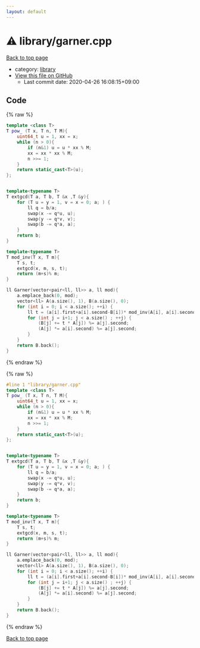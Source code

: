 ```yaml
---
layout: default
---
```


<!-- mathjax config similar to math.stackexchange -->
<script type="text/javascript" async
  src="https://cdnjs.cloudflare.com/ajax/libs/mathjax/2.7.5/MathJax.js?config=TeX-MML-AM_CHTML">
</script>
<script type="text/x-mathjax-config">
  MathJax.Hub.Config({
    TeX: { equationNumbers: { autoNumber: "AMS" }},
    tex2jax: {
      inlineMath: [ ['$','$'] ],
      processEscapes: true
    },
    "HTML-CSS": { matchFontHeight: false },
    displayAlign: "left",
    displayIndent: "2em"
  });
</script>

<script type="text/javascript" src="https://cdnjs.cloudflare.com/ajax/libs/jquery/3.4.1/jquery.min.js"></script>
<script src="https://cdn.jsdelivr.net/npm/jquery-balloon-js@1.1.2/jquery.balloon.min.js" integrity="sha256-ZEYs9VrgAeNuPvs15E39OsyOJaIkXEEt10fzxJ20+2I=" crossorigin="anonymous"></script>
<script type="text/javascript" src="../../assets/js/copy-button.js"></script>
<link rel="stylesheet" href="../../assets/css/copy-button.css" />


# :warning: library/garner.cpp

<a href="../../index.html">Back to top page</a>

* category: <a href="../../index.html#d521f765a49c72507257a2620612ee96">library</a>
* <a href="{{ site.github.repository_url }}/blob/master/library/garner.cpp">View this file on GitHub</a>
    - Last commit date: 2020-04-26 16:08:15+09:00




## Code

<a id="unbundled"></a>
{% raw %}
```cpp
template <class T>
T pow_ (T x, T n, T M){
    uint64_t u = 1, xx = x;
    while (n > 0){
        if (n&1) u = u * xx % M;
        xx = xx * xx % M;
        n >>= 1;
    }
    return static_cast<T>(u);
};


template<typename T>
T extgcd(T a, T b, T &x ,T &y){
    for (T u = y = 1, v = x = 0; a; ) {
        ll q = b/a;
        swap(x -= q*u, u);
        swap(y -= q*v, v);
        swap(b -= q*a, a);
    }
    return b;
}

template<typename T>
T mod_inv(T x, T m){
    T s, t;
    extgcd(x, m, s, t);
    return (m+s)% m;
}

ll Garner(vector<pair<ll, ll>> a, ll mod){
    a.emplace_back(0, mod);
    vector<ll> A(a.size(), 1), B(a.size(), 0);
    for (int i = 0; i < a.size(); ++i) {
        ll t = (a[i].first+a[i].second-B[i])* mod_inv(A[i], a[i].second) % a[i].second;
        for (int j = i+1; j < a.size() ; ++j) {
            (B[j] += t * A[j]) %= a[j].second;
            (A[j] *= a[i].second) %= a[j].second;
        }
    }
    return B.back();
}

```
{% endraw %}

<a id="bundled"></a>
{% raw %}
```cpp
#line 1 "library/garner.cpp"
template <class T>
T pow_ (T x, T n, T M){
    uint64_t u = 1, xx = x;
    while (n > 0){
        if (n&1) u = u * xx % M;
        xx = xx * xx % M;
        n >>= 1;
    }
    return static_cast<T>(u);
};


template<typename T>
T extgcd(T a, T b, T &x ,T &y){
    for (T u = y = 1, v = x = 0; a; ) {
        ll q = b/a;
        swap(x -= q*u, u);
        swap(y -= q*v, v);
        swap(b -= q*a, a);
    }
    return b;
}

template<typename T>
T mod_inv(T x, T m){
    T s, t;
    extgcd(x, m, s, t);
    return (m+s)% m;
}

ll Garner(vector<pair<ll, ll>> a, ll mod){
    a.emplace_back(0, mod);
    vector<ll> A(a.size(), 1), B(a.size(), 0);
    for (int i = 0; i < a.size(); ++i) {
        ll t = (a[i].first+a[i].second-B[i])* mod_inv(A[i], a[i].second) % a[i].second;
        for (int j = i+1; j < a.size() ; ++j) {
            (B[j] += t * A[j]) %= a[j].second;
            (A[j] *= a[i].second) %= a[j].second;
        }
    }
    return B.back();
}

```
{% endraw %}

<a href="../../index.html">Back to top page</a>

